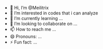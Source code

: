 - 👋 Hi, I’m @Meilitrix
- 👀 I’m interested in codes that i can analyze
- 🌱 I’m currently learning ...
- 💞️ I’m looking to collaborate on ...
- 📫 How to reach me ...
- 😄 Pronouns: ...
- ⚡ Fun fact: ...

<!---
Meilitrix/Meilitrix is a ✨ special ✨ repository because its `README.md` (this file) appears on your GitHub profile.
You can click the Preview link to take a look at your changes.
--->
